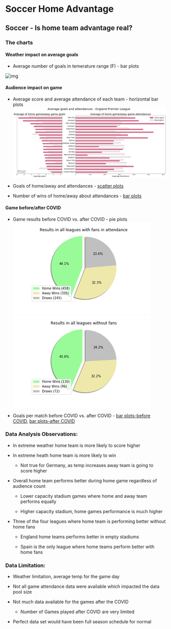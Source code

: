 # Soccer Home Advantage

## Soccer - Is home team advantage real? 


### The charts

#### Weather impact on average goals

* Average number of goals in temerature range (F) - bar plots

![img](images/Weather_impact/all_leagues_weather_bin.png)


#### Audience impact on game

* Average score and average attendance of each team - horizontal bar plots
![img](images/Audience_impact/EPL_bar_avg_scores_att.png)

* Goals of home/away and attendances - [scatter plots](images/Audience_impact/ALL_scatter_scores_att.png)

* Number of wins of home/away about attendances - [bar plots](images/Audience_impact/ALL_bar_scores_att_bins.png)


#### Game before/after COVID

* Game results before COVID vs. after COVID - pie plots
![img](images/Covid_impact/ALL1.png) ![img](images/Covid_impact/ALL2.png)

* Goals per match before COVID vs. after COVID - [bar plots-before COVID](images/Covid_impact/ALL3.png), [bar plots-after COVID](images/Covid_impact/ALL4.png) 



### Data Analysis Observations:

* In extreme weather home team is more likely to score higher

* In extreme heath home team is more likely to win

    - Not true for Germany, as temp increases away team is going to score higher
    
* Overall home team performs better during home game regardless of audience count

    - Lower capacity stadium games where home and away team performs equally
        
    - Higher capacity stadium, home games performance is much higher
    
* Three of the four leagues where home team is performing better without home fans

    - England home teams performs better in empty stadiums

    - Spain is the only league where home teams perform better with home fans



### Data Limitation:

* Weather limitation, average temp for the game day

* Not all game attendance data were available which impacted the data pool size

* Not much data available for the games after the COVID

    - Number of Games played after COVID are very limited

* Perfect data set would have been full season schedule for normal
